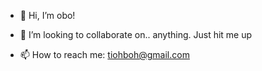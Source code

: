 - 👋 Hi, I’m obo!

- 💞️ I’m looking to collaborate on.. anything. Just hit me up
- 📫 How to reach me: tiohboh@gmail.com

<!---
ohboh/ohboh is a ✨ special ✨ repository because its `README.md` (this file) appears on your GitHub profile.
You can click the Preview link to take a look at your changes.
--->
